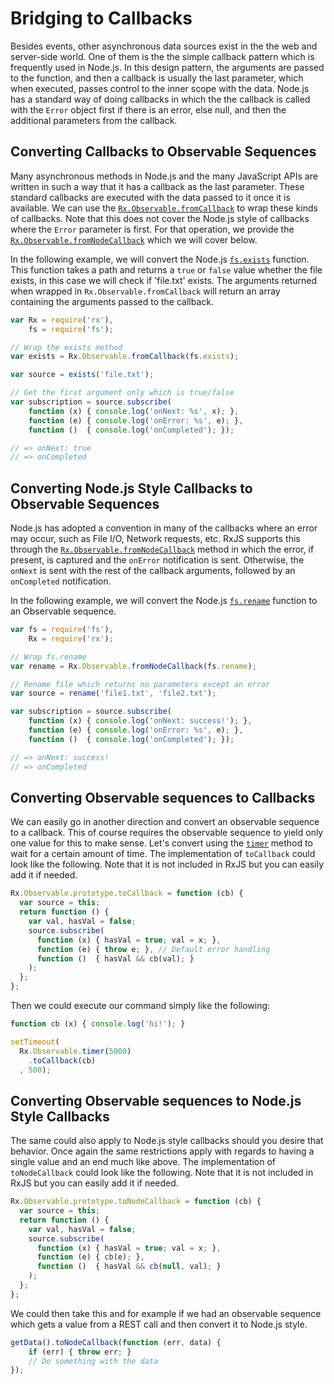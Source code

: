 # Bridging to Callbacks #

Besides events, other asynchronous data sources exist in the the web and server-side world. One of them is the the simple callback pattern which is frequently used in Node.js. In this design pattern, the arguments are passed to the function, and then a callback is usually the last parameter, which when executed, passes control to the inner scope with the data.  Node.js has a standard way of doing callbacks in which the the callback is called with the `Error` object first if there is an error, else null, and then the additional parameters from the callback.

## Converting Callbacks to Observable Sequences ##

Many asynchronous methods in Node.js and the many JavaScript APIs are written in such a way that it has a callback as the last parameter. These standard callbacks are executed with the data passed to it once it is available.  We can use the [`Rx.Observable.fromCallback`](https://github.com/Reactive-Extensions/RxJS/tree/master/doc/api/core/operators/fromcallback.md) to wrap these kinds of callbacks.  Note that this does not cover the Node.js style of callbacks where the `Error` parameter is first.  For that operation, we provide the [`Rx.Observable.fromNodeCallback`](https://github.com/Reactive-Extensions/RxJS/tree/master/doc/api/core/operators/fromnodecallback.md) which we will cover below.

In the following example, we will convert the Node.js [`fs.exists`](http://nodejs.org/api/fs.html#fs_fs_exists_path_callback) function.  This function takes a path and returns a `true` or `false` value whether the file exists, in this case we will check if 'file.txt' exists.  The arguments returned when wrapped in `Rx.Observable.fromCallback` will return an array containing the arguments passed to the callback.

```js
var Rx = require('rx'),
	fs = require('fs');

// Wrap the exists method
var exists = Rx.Observable.fromCallback(fs.exists);

var source = exists('file.txt');

// Get the first argument only which is true/false
var subscription = source.subscribe(
	function (x) { console.log('onNext: %s', x); },
	function (e) { console.log('onError: %s', e); },
	function ()  { console.log('onCompleted'); });

// => onNext: true
// => onCompleted
```

## Converting Node.js Style Callbacks to Observable Sequences ##

Node.js has adopted a convention in many of the callbacks where an error may occur, such as File I/O, Network requests, etc.  RxJS supports this through the [`Rx.Observable.fromNodeCallback`](https://github.com/Reactive-Extensions/RxJS/tree/master/doc/api/core/operators/fromnodecallback.md) method in which the error, if present, is captured and the `onError` notification is sent.  Otherwise, the `onNext` is sent with the rest of the callback arguments, followed by an `onCompleted` notification.

In the following example, we will convert the Node.js [`fs.rename`](http://nodejs.org/api/fs.html#fs_fs_rename_oldpath_newpath_callback) function to an Observable sequence.

```js
var fs = require('fs'),
    Rx = require('rx');

// Wrap fs.rename
var rename = Rx.Observable.fromNodeCallback(fs.rename);

// Rename file which returns no parameters except an error
var source = rename('file1.txt', 'file2.txt');

var subscription = source.subscribe(
	function (x) { console.log('onNext: success!'); },
	function (e) { console.log('onError: %s', e); },
	function ()  { console.log('onCompleted'); });

// => onNext: success!
// => onCompleted
```

## Converting Observable sequences to Callbacks ##

We can easily go in another direction and convert an observable sequence to a callback.  This of course requires the observable sequence to yield only one value for this to make sense.  Let's convert using the [`timer`](https://github.com/Reactive-Extensions/RxJS/tree/master/doc/api/core/operators/timer.md) method to wait for a certain amount of time.  The implementation of `toCallback` could look like the following.  Note that it is not included in RxJS but you can easily add it if needed.

```js
Rx.Observable.prototype.toCallback = function (cb) {
  var source = this;
  return function () {
    var val, hasVal = false;
    source.subscribe(
      function (x) { hasVal = true; val = x; },
      function (e) { throw e; }, // Default error handling
      function ()  { hasVal && cb(val); }
    );
  };
};
```

Then we could execute our command simply like the following:

```js
function cb (x) { console.log('hi!'); }

setTimeout(
  Rx.Observable.timer(5000)
    .toCallback(cb)
  , 500);
```

## Converting Observable sequences to Node.js Style Callbacks ##

The same could also apply to Node.js style callbacks should you desire that behavior.  Once again the same restrictions apply with regards to having a single value and an end much like above.  The implementation of `toNodeCallback` could look like the following.  Note that it is not included in RxJS but you can easily add it if needed.

```js
Rx.Observable.prototype.toNodeCallback = function (cb) {
  var source = this;
  return function () {
    var val, hasVal = false;
    source.subscribe(
      function (x) { hasVal = true; val = x; },
      function (e) { cb(e); },
      function ()  { hasVal && cb(null, val); }
    );
  };
};
```

We could then take this and for example if we had an observable sequence which gets a value from a REST call and then convert it to Node.js style.

```js
getData().toNodeCallback(function (err, data) {
	if (err) { throw err; }
	// Do something with the data
});
```
